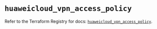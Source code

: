 # `huaweicloud_vpn_access_policy`

Refer to the Terraform Registry for docs: [`huaweicloud_vpn_access_policy`](https://registry.terraform.io/providers/huaweicloud/huaweicloud/1.71.1/docs/resources/vpn_access_policy).
